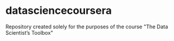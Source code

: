 datasciencecoursera
===================

Repository created solely for the purposes of the course "The Data Scientist’s Toolbox"
